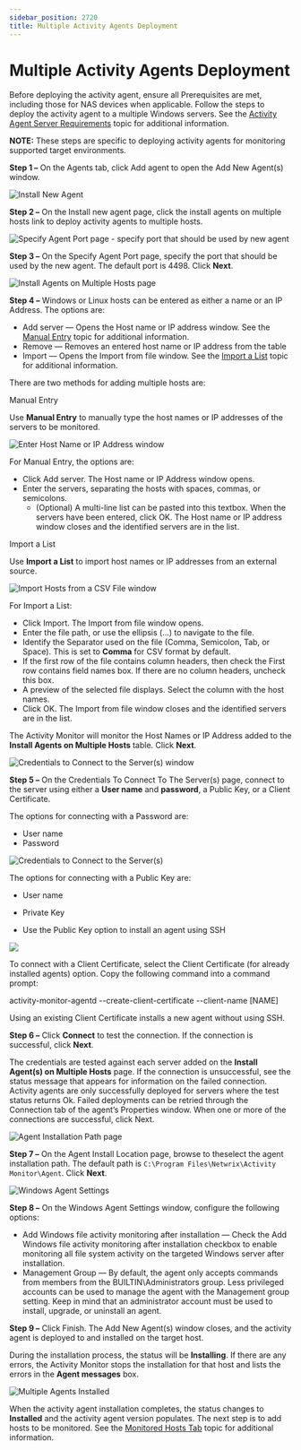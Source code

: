 ```yaml
---
sidebar_position: 2720
title: Multiple Activity Agents Deployment
---
```


# Multiple Activity Agents Deployment

Before deploying the activity agent, ensure all Prerequisites are met, including those for NAS devices when applicable. Follow the steps to deploy the activity agent to a multiple Windows servers. See the [Activity Agent Server Requirements](../../../Requirements/ActivityAgent "Activity Agent Server Requirements") topic for additional information.

**NOTE:** These steps are specific to deploying activity agents for monitoring supported target environments.

**Step 1 –** On the Agents tab, click Add agent to open the Add New Agent(s) window.

![Install New Agent](../../../../../../../static/images/ActivityMonitor_8.0/Content/Resources/Images/ActivityMonitor/ManualInstall/InstallNew.png "Install New Agent")

**Step 2 –** On the Install new agent page, click the install agents on multiple hosts link to deploy activity agents to multiple hosts.

![Specify Agent Port page - specify port that should be used by new agent](../../../../../../../static/images/ActivityMonitor_8.0/Content/Resources/Images/ActivityMonitor/ManualInstall/PortDefault.png "Specify Agent Port page - specify port that should be used by new agent")

**Step 3 –** On the Specify Agent Port page, specify the port that should be used by the new agent. The default port is 4498. Click **Next**.

![Install Agents on Multiple Hosts page](../../../../../../../static/images/ActivityMonitor_8.0/Content/Resources/Images/ActivityMonitor/ManualInstall/Multiple/InstallAgentsOnMultipleHosts.png "Install Agents on Multiple Hosts page")

**Step 4 –** Windows or Linux hosts can be entered as either a name or an IP Address. The options are:

* Add server — Opens the Host name or IP address window. See the [Manual Entry](#Manual_Entry "Manual Entry") topic for additional information.
* Remove — Removes an entered host name or IP address from the table
* Import — Opens the Import from file window. See the [Import a List](#Import_a_List "Import a List") topic for additional information.

There are two methods for adding multiple hosts are:

Manual Entry

Use **Manual Entry** to manually type the host names or IP addresses of the servers to be monitored.

![Enter Host Name or IP Address window](../../../../../../../static/images/ActivityMonitor_8.0/Content/Resources/Images/ActivityMonitor/ManualInstall/Multiple/HostNameOrIPAddressWindow.png "Enter Host Name or IP Address window")

For Manual Entry, the options are:

* Click Add server. The Host name or IP Address window opens.
* Enter the servers, separating the hosts with spaces, commas, or semicolons.
  * (Optional) A multi-line list can be pasted into this textbox. When the servers have been entered, click OK. The Host name or IP address window closes and the identified servers are in the list.

Import a List

Use **Import a List** to import host names or IP addresses from an external source.

![Import Hosts from a CSV File window](../../../../../../../static/images/ActivityMonitor_8.0/Content/Resources/Images/ActivityMonitor/ManualInstall/Multiple/ImportHostsFromACSVFileWindow.png "Import Hosts from a CSV File window")

For Import a List:

* Click Import. The Import from file window opens.
* Enter the file path, or use the ellipsis (…) to navigate to the file.
* Identify the Separator used on the file (Comma, Semicolon, Tab, or Space). This is set to **Comma** for CSV format by default.
* If the first row of the file contains column headers, then check the First row contains field names box. If there are no column headers, uncheck this box.
* A preview of the selected file displays. Select the column with the host names.
* Click OK. The Import from file window closes and the identified servers are in the list.

The Activity Monitor will monitor the Host Names or IP Address added to the **Install Agents on Multiple Hosts** table. Click **Next**.

![Credentials to Connect to the Server(s) window](../../../../Resources/Images/ActivityMonitor/ManualInstall/Credentials.png "Credentials to Connect to the Server(s) window")

**Step 5 –** On the Credentials To Connect To The Server(s) page, connect to the server using either a **User name** and **password**, a Public Key, or a Client Certificate.

The options for connecting with a Password are:

* User name
* Password

![Credentials to Connect to the Server(s) ](../../../../Resources/Images/ActivityMonitor/ManualInstall/LinuxAgent/PublicKey.png "Credentials to Connect to the Server(s)")

The options for connecting with a Public Key are:

* User name
* Private Key

* Use the Public Key option to install an agent using SSH

![](../../../../../../../static/images/ActivityMonitor_8.0/Content/Resources/Images/ActivityMonitor/ManualInstall/LinuxAgent/ClientCertificate.png)

To connect with a Client Certificate, select the Client Certificate (for already installed agents) option. Copy the following command into a command prompt:

activity-monitor-agentd --create-client-certificate --client-name [NAME]

Using an existing Client Certificate installs a new agent without using SSH.

**Step 6 –** Click **Connect** to test the connection. If the connection is successful, click **Next**.

The credentials are tested against each server added on the **Install Agent(s) on Multiple Hosts** page. If the connection is unsuccessful, see the status message that appears for information on the failed connection. Activity agents are only successfully deployed for servers where the test status returns Ok. Failed deployments can be retried through the Connection tab of the agent’s Properties window. When one or more of the connections are successful, click Next.

![Agent Installation Path page](../../../../../../../static/images/ActivityMonitor_8.0/Content/Resources/Images/ActivityMonitor/ManualInstall/AgentInstallLocation.png "Agent Installation Path page")

**Step 7 –** On the Agent Install Location page, browse to theselect the agent installation path. The default path is `C:\Program Files\Netwrix\Activity Monitor\Agent`. Click **Next**.

![Windows Agent Settings](../../../../../../../static/images/ActivityMonitor_8.0/Content/Resources/Images/ActivityMonitor/ManualInstall/Multiple/EnableWindowsFileActivityMonitoring.png "Windows Agent Settings")

**Step 8 –**  On the Windows Agent Settings window, configure the following options:

* Add Windows file activity monitoring after installation — Check the Add Windows file activity monitoring after installation checkbox to enable monitoring all file system activity on the targeted Windows server after installation.
* Management Group — By default, the agent only accepts commands from members from the BUILTIN\Administrators group. Less privileged accounts can be used to manage the agent with the Management group setting. Keep in mind that an administrator account must be used to install, upgrade, or uninstall an agent.

**Step 9 –** Click Finish. The Add New Agent(s) window closes, and the activity agent is deployed to and installed on the target host.

During the installation process, the status will be **Installing**. If there are any errors, the Activity Monitor stops the installation for that host and lists the errors in the **Agent messages** box.

![Multiple Agents Installed](../../../../../../../static/images/ActivityMonitor_8.0/Content/Resources/Images/ActivityMonitor/ManualInstall/ADWindowsConsole/ADAgentInstalled.png "Multiple Agents Installed")

When the activity agent installation completes, the status changes to **Installed** and the activity agent version populates. The next step is to add hosts to be monitored. See the [Monitored Hosts Tab](../../MonitoredHosts/Overview "Monitored Hosts Tab") topic for additional information.